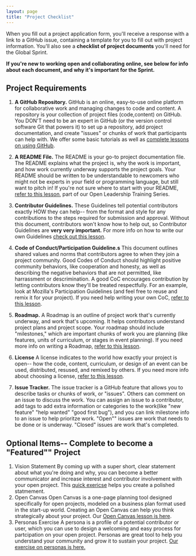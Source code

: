 ```yaml
---
layout: page
title: "Project Checklist"
---
```


When you fill out a project application form, you'll receive a response with a link to a GitHub issue, containing a template for you to fill out with project information. You'll also see a **checklist of project documents** you'll need for the Global Sprint.

**If you're new to working open and collaborating online, see below for info about each document, and why it's important for the Sprint.**

## Project Requirements
1. **A GitHub Repository.**
GitHub is an online, easy-to-use online platform for collaborative work and managing changes to code and content. A repository is your collection of project files (code,content) on GitHub. You DON'T need to be an expert in GitHub (or the version control software Git that powers it) to set up a repository, add project documentation, and create "issues" or chunks of work that participants can help with. We offer some basic tutorials as well as [complete lessons on using GitHub](https://mozilla.github.io/open-leadership-training-series/articles/get-your-project-online/introducing-github-for-collaborative-work-and-version-control/).

2. **A README File.**
The README is your go-to project documentation file. The README explains what the project is, why the work is important, and how work currently underway supports the project goals. Your README should be written to be understandable to newcomers who might not be experts in your field or programming language, but still want to pitch in! If you're not sure where to start with your README, [refer to this lesson](https://mozilla.github.io/open-leadership-training-series/articles/opening-your-project/write-a-great-project-readme/), part of our Open Leadership Training Series.

3. **Contributor Guidelines.**
These Guidelines tell potential contributors exactly HOW they can help-- from the format and style for any contributions to  the steps required for submission and approval. Without this document, contributors won't know how to help out, so Contributor Guidelines are **very very important.** For more info on how to write our own Guidelines [check out this lesson](https://mozilla.github.io/open-leadership-training-series/articles/building-communities-of-contributors/write-contributor-guidelines/).

4. **Code of Conduct/Participation Guideline.s**
This document outlines shared values and norms that contributors agree to when they join a  project community. Good Codes of Conduct should highlight positive community behaviors, like cooperation and honesty, as well as describing the negative behaviors that are not permitted, like harrassment or descrimination. A good CoC encourages contribution by letting contributors know they'll be treated respectfully. For an example, look at Mozilla's Participation Guidelines (and feel free to reuse and remix it for your project). If you need help writing your own CoC, [refer to this lesson](https://mozilla.github.io/open-leadership-training-series/articles/building-communities-of-contributors/write-a-code-of-conduct/). 

5. **Roadmap.**
A Roadmap is an outline of project work that's currently underway, and work that's upcoming. It helps contributors understand project plans and project scope. Your roadmap should include "milestones," which are important chunks of work you are planning (like features, units of curriculum, or stages in event planning). If you need more info on writing a Roadmap, [refer to this lesson](https://mozilla.github.io/open-leadership-training-series/articles/opening-your-project/write-a-great-project-readme/).

6. **License**
A license indicates to the world how exactly your project is open-- how the code, content, curriculum, or design of an event can be used, distributed, resused, and remixed by others. If you need more info about choosing a license, [refer to this lesson](https://mozilla.github.io/open-leadership-training-series/articles/get-your-project-online/sharing-your-work-in-the-open/).  

7. **Issue Tracker.**
The issue tracker is a GitHub feature that allows you to describe tasks or chunks of work, or "issues". Others can comment on an issue to discuss the work. You can assign an issue to a contributor, add tags to add extra information or categories to the work(like "new feature" "help wanted" "good first bug"), and you can link milestone info to an issue to help prioritze work. "Open"" issues are work that needs to be done or is underway. "Closed" issues are work that's completed. 

## Optional Items-- Complete to become a "Featured"" Project

1. Vision Statement 
By coming up with a super short, clear statement about what you're doing and why, you can become a better communicator and increase interest and contributor involvement with your open project. This [quick exericse](https://mozilla.github.io/open-leadership-training-series/articles/introduction-to-open-leadership/stating-your-project-vision/) helps you create a polished statmement. 
2. Open Canvas 
Open Canvas is a one-page planning tool designed specifically for open projects, modeled on a business plan format used in the start-up world. Creating an Open Canvas can help you think strategically about your project. Our [Open Canvas lesson is here](https://mozilla.github.io/open-leadership-training-series/articles/opening-your-project/develop-an-open-project-strategy-with-open-canvas/). 
3. Personas Exercise
A persona is a profile of a potential contributor or user, which you can use to design a welcoming and easy process for partcipation on your open project. Personas are great tool to help you understand your community and grow it to sustain your project. [Our exercise on personas is here.](https://mozilla.github.io/open-leadership-training-series/articles/building-communities-of-contributors/bring-on-contributors-using-personas-and-pathways/) 
